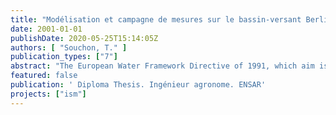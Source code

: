 ```yaml
---
title: "Modélisation et campagne de mesures sur le bassin-versant Berlin VII"
date: 2001-01-01
publishDate: 2020-05-25T15:14:05Z
authors: [ "Souchon, T." ]
publication_types: ["7"]
abstract: "The European Water Framework Directive of 1991, which aim is to limit the discharge of urban rainwater, constrains the cities to improve their sewerage system in order to face such events. The combined sewer overflows are a very sensitive theme in Berlin because of the city’s drink water supply system. The Integrated Sewage Management project, materialized within the Berlin Water Competence Center, aims to optimize the network thanks to hydraulic and pollution modelling. The first step of this study is to model a pilot catchment’s area, thanks to the Hydroworks DM software. Beyond the network constitution, a measurement campaign is realized to calibrate the model, for hydraulic as well as for pollution processes. This has to be done for both dry and rain weather. A first calibration is made possible by the results of dry weather measurements. The analysis of rain weather measurements will allow the validation of the model to be done, and its transposition to the other Berlin catchment’s areas."
featured: false
publication: ' Diploma Thesis. Ingénieur agronome. ENSAR'
projects: ["ism"]
---
```



